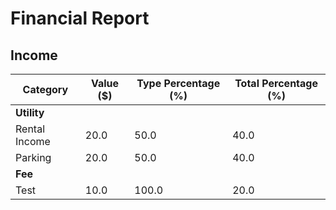 # Financial Report
## Income
|Category| Value ($)| Type Percentage (%) | Total Percentage (%)|
|--|--|--|--|
|**Utility**| | | |
|Rental Income|20.0|50.0|40.0|
|Parking|20.0|50.0|40.0|
|**Fee**| | | |
|Test|10.0|100.0|20.0|
